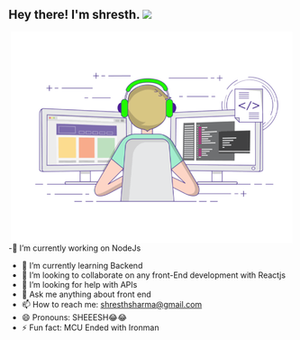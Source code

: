 <!-- ### Hi there 👋 -->

<h2> Hey there! I'm shresth. <img src="https://github.com/souvikguria98/souvikguria98/blob/master/Hi.gif" width="25"></h2>
<img align="right" alt="GIF" src="https://raw.githubusercontent.com/devSouvik/devSouvik/master/gif3.gif" width="500"/>
<!-- **dextersherry/DexterSherry** is a ✨ _special_ ✨ repository because its `README.md` (this file) appears on your GitHub profile. -->

<!-- Here are some ideas to get you started: -->

 -🔭 I’m currently working on NodeJs
- 🌱 I’m currently learning Backend
- 👯 I’m looking to collaborate on any front-End development with Reactjs 
- 🤔 I’m looking for help with APIs
- 💬 Ask me anything about front end
- 📫 How to reach me: shresthsharma@gmail.com
- 😄 Pronouns: SHEEESH😂😂
- ⚡ Fun fact: MCU Ended with Ironman


<br>



</br>


